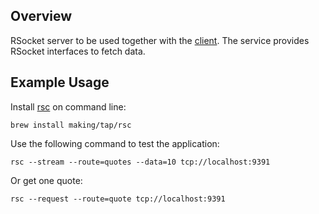 ## Overview

RSocket server to be used together with the [client](https://github.com/nschwinning/rsocket-service-a).
The service provides RSocket interfaces to fetch data.

## Example Usage

Install [rsc](https://github.com/making/rsc) on command line:

```
brew install making/tap/rsc
```

Use the following command to test the application:

```
rsc --stream --route=quotes --data=10 tcp://localhost:9391
```

Or get one quote:

```
rsc --request --route=quote tcp://localhost:9391
```